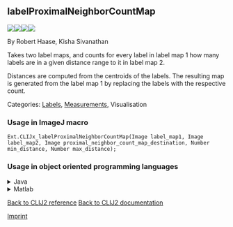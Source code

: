 ## labelProximalNeighborCountMap
<img src="images/mini_empty_logo.png"/><img src="images/mini_empty_logo.png"/><img src="images/mini_clijx_logo.png"/><img src="images/mini_empty_logo.png"/>

By Robert Haase, Kisha Sivanathan

Takes two label maps, and counts for every label in label map 1 how many labels are in a given distance range to it in label map 2.

Distances are computed from the centroids of the labels. The resulting map is generated from the label map 1 by replacing the labels with the respective count.

Categories: [Labels](https://clij.github.io/clij2-docs/reference__label), [Measurements](https://clij.github.io/clij2-docs/reference__measurement), Visualisation

### Usage in ImageJ macro
```
Ext.CLIJx_labelProximalNeighborCountMap(Image label_map1, Image label_map2, Image proximal_neighbor_count_map_destination, Number min_distance, Number max_distance);
```


### Usage in object oriented programming languages



<details>

<summary>
Java
</summary>
<pre class="highlight">// init CLIJ and GPU
import net.haesleinhuepf.clijx.CLIJx;
import net.haesleinhuepf.clij.clearcl.ClearCLBuffer;
CLIJx clijx = CLIJx.getInstance();

// get input parameters
ClearCLBuffer label_map1 = clijx.push(label_map1ImagePlus);
ClearCLBuffer label_map2 = clijx.push(label_map2ImagePlus);
proximal_neighbor_count_map_destination = clijx.create(label_map1);
float min_distance = 1.0;
float max_distance = 2.0;
</pre>

<pre class="highlight">
// Execute operation on GPU
clijx.labelProximalNeighborCountMap(label_map1, label_map2, proximal_neighbor_count_map_destination, min_distance, max_distance);
</pre>

<pre class="highlight">
// show result
proximal_neighbor_count_map_destinationImagePlus = clijx.pull(proximal_neighbor_count_map_destination);
proximal_neighbor_count_map_destinationImagePlus.show();

// cleanup memory on GPU
clijx.release(label_map1);
clijx.release(label_map2);
clijx.release(proximal_neighbor_count_map_destination);
</pre>

</details>



<details>

<summary>
Matlab
</summary>
<pre class="highlight">% init CLIJ and GPU
clijx = init_clatlabx();

% get input parameters
label_map1 = clijx.pushMat(label_map1_matrix);
label_map2 = clijx.pushMat(label_map2_matrix);
proximal_neighbor_count_map_destination = clijx.create(label_map1);
min_distance = 1.0;
max_distance = 2.0;
</pre>

<pre class="highlight">
% Execute operation on GPU
clijx.labelProximalNeighborCountMap(label_map1, label_map2, proximal_neighbor_count_map_destination, min_distance, max_distance);
</pre>

<pre class="highlight">
% show result
proximal_neighbor_count_map_destination = clijx.pullMat(proximal_neighbor_count_map_destination)

% cleanup memory on GPU
clijx.release(label_map1);
clijx.release(label_map2);
clijx.release(proximal_neighbor_count_map_destination);
</pre>

</details>



[Back to CLIJ2 reference](https://clij.github.io/clij2-docs/reference)
[Back to CLIJ2 documentation](https://clij.github.io/clij2-docs)

[Imprint](https://clij.github.io/imprint)
